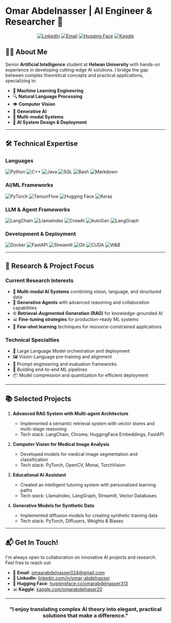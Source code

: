 # Omar Abdelnasser | AI Engineer & Researcher 🧠

<div align="center">
  
[![LinkedIn](https://img.shields.io/badge/LinkedIn-0077B5?style=for-the-badge&logo=linkedin&logoColor=white)](https://www.linkedin.com/in/omar-abdelnasser/)
[![Email](https://img.shields.io/badge/Email-D14836?style=for-the-badge&logo=gmail&logoColor=white)](mailto:omaarabdelnasser024@gmail.com)
[![Hugging Face](https://img.shields.io/badge/Hugging_Face-FFD21E?style=for-the-badge&logo=huggingface&logoColor=black)](https://huggingface.co/omarabdelnasser313)
[![Kaggle](https://img.shields.io/badge/Kaggle-20BEFF?style=for-the-badge&logo=kaggle&logoColor=white)](https://www.kaggle.com/omarabdelnaser20)
  
</div>

## 👨‍💻 About Me

Senior **Artificial Intelligence** student at **Helwan University** with hands-on experience in developing cutting-edge AI solutions. I bridge the gap between complex theoretical concepts and practical applications, specializing in:

- 🤖 **Machine Learning Engineering**
- 🔍 **Natural Language Processing**
- 👁️ **Computer Vision**
- 🎨 **Generative AI**
- 🔄 **Multi-modal Systems**
- 🚀 **AI System Design & Deployment**

---

## 🛠️ Technical Expertise

### Languages
![Python](https://img.shields.io/badge/Python-3776AB?style=flat-square&logo=python&logoColor=white)
![C++](https://img.shields.io/badge/C++-00599C?style=flat-square&logo=c%2B%2B&logoColor=white)
![Java](https://img.shields.io/badge/Java-007396?style=flat-square&logo=java&logoColor=white)
![SQL](https://img.shields.io/badge/SQL-4479A1?style=flat-square&logo=postgresql&logoColor=white)
![Bash](https://img.shields.io/badge/Bash-4EAA25?style=flat-square&logo=gnu-bash&logoColor=white)
![Markdown](https://img.shields.io/badge/Markdown-000000?style=flat-square&logo=markdown&logoColor=white)

### AI/ML Frameworks
![PyTorch](https://img.shields.io/badge/PyTorch-EE4C2C?style=flat-square&logo=pytorch&logoColor=white)
![TensorFlow](https://img.shields.io/badge/TensorFlow-FF6F00?style=flat-square&logo=tensorflow&logoColor=white)
![Hugging Face](https://img.shields.io/badge/Hugging_Face-FFD21E?style=flat-square&logo=huggingface&logoColor=black)
![Keras](https://img.shields.io/badge/Keras-D00000?style=flat-square&logo=keras&logoColor=white)

### LLM & Agent Frameworks
![LangChain](https://img.shields.io/badge/LangChain-121212?style=flat-square&logo=data:image/png;base64,...)
![LlamaIndex](https://img.shields.io/badge/LlamaIndex-FF5A60?style=flat-square)
![CrewAI](https://img.shields.io/badge/CrewAI-00A98F?style=flat-square)
![AutoGen](https://img.shields.io/badge/AutoGen-007ACC?style=flat-square)
![LangGraph](https://img.shields.io/badge/LangGraph-7A42F4?style=flat-square)

### Development & Deployment
![Docker](https://img.shields.io/badge/Docker-2496ED?style=flat-square&logo=docker&logoColor=white)
![FastAPI](https://img.shields.io/badge/FastAPI-009688?style=flat-square&logo=fastapi&logoColor=white)
![Streamlit](https://img.shields.io/badge/Streamlit-FF4B4B?style=flat-square&logo=streamlit&logoColor=white)
![Git](https://img.shields.io/badge/Git-F05032?style=flat-square&logo=git&logoColor=white)
![CUDA](https://img.shields.io/badge/CUDA-76B900?style=flat-square&logo=nvidia&logoColor=white)
![W&B](https://img.shields.io/badge/Weights_&_Biases-FFBE00?style=flat-square&logo=weightsandbiases&logoColor=black)

---

## 🔬 Research & Project Focus

### Current Research Interests
- 🧩 **Multi-modal AI Systems** combining vision, language, and structured data
- 🤝 **Generative Agents** with advanced reasoning and collaboration capabilities
- 🌐 **Retrieval-Augmented Generation (RAG)** for knowledge-grounded AI
- 📊 **Fine-tuning strategies** for production-ready ML systems
- 🎯 **Few-shot learning** techniques for resource-constrained applications

### Technical Specialties
- 🧠 Large Language Model orchestration and deployment
- 🖼️ Vision-Language pre-training and alignment
- 📝 Prompt engineering and evaluation frameworks
- 🔄 Building end-to-end ML pipelines
- 📦 Model compression and quantization for efficient deployment

---

## 📚 Selected Projects

1. **Advanced RAG System with Multi-agent Architecture**
   - Implemented a semantic retrieval system with vector stores and multi-stage reasoning
   - Tech stack: LangChain, Chroma, HuggingFace Embeddings, FastAPI

2. **Computer Vision for Medical Image Analysis**
   - Developed models for medical image segmentation and classification
   - Tech stack: PyTorch, OpenCV, Monai, TorchVision

3. **Educational AI Assistant**
   - Created an intelligent tutoring system with personalized learning paths
   - Tech stack: LlamaIndex, LangGraph, Streamlit, Vector Databases

4. **Generative Models for Synthetic Data**
   - Implemented diffusion models for creating synthetic training data
   - Tech stack: PyTorch, Diffusers, Weights & Biases

---

## 📬 Get In Touch!

I'm always open to collaboration on innovative AI projects and research. Feel free to reach out:

- 📧 **Email**: [omaarabdelnasser024@gmail.com](mailto:omaarabdelnasser024@gmail.com)
- 🔗 **LinkedIn**: [linkedin.com/in/omar-abdelnasser](https://www.linkedin.com/in/omar-abdelnasser/)
- 🤗 **Hugging Face**: [huggingface.co/omarabdelnasser313](https://huggingface.co/omarabdelnasser313)
- 📊 **Kaggle**: [kaggle.com/omarabdelnaser20](https://www.kaggle.com/omarabdelnaser20)

---

<div align="center">
  
### "I enjoy translating complex AI theory into elegant, practical solutions that make a difference."

</div>
